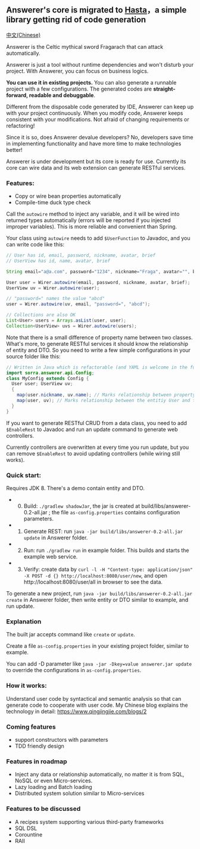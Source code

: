 **Answerer's core is migrated to [Hasta](https://github.com/sorra/hasta)，a simple library getting rid of code generation**
-

[中文(Chinese)](https://github.com/sorra/answerer/blob/master/README.md)

Answerer is the Celtic mythical sword Fragarach that can attack automatically.

Answerer is just a tool without runtime dependencies and won't disturb your project. With Answerer, you can focus on business logics.

**You can use it in existing projects.** You can also generate a runnable project with a few configurations. The generated codes are **straight-forward, readable and debuggable**.

Different from the disposable code generated by IDE, Answerer can keep up with your project continuously. When you modify code, Answerer keeps consistent with your modifications. Not afraid of changing requirements or refactoring!

Since it is so, does Answerer devalue developers? No, developers save time in implementing functionality and have more time to make technologies better!

Answerer is under development but its core is ready for use. Currently its core can wire data and its web extension can generate RESTful services.

### Features:
- Copy or wire bean properties automatically
- Compile-time duck type check

Call the `autowire` method to inject any variable, and it will be wired into returned types automatically (errors will be reported if you injected improper variables). This is more reliable and convenient than Spring.

Your class using `autowire` needs to add `$UserFunction` to Javadoc, and you can write code like this:

```java
// User has id, email, password, nickname, avatar, brief
// UserView has id, name, avatar, brief

String email="a@a.com", password="1234", nickname="Fraga", avatar="", brief="";

User user = Wirer.autowire(email, password, nickname, avatar, brief);
UserView uv = Wirer.autowire(user);

// "password=" names the value "abcd"
user = Wirer.autowire(uv, email, "password=", "abcd");

// Collections are also OK
List<User> users = Arrays.asList(user, user);
Collection<UserView> uvs = Wirer.autowire(users);
```


Note that there is a small difference of property name between two classes. What's more, to generate RESTful services it should know the relationship of entity and DTO. So you need to write a few simple configurations in your source folder like this:

```java
// Written in Java which is refactorable (and YAML is welcome in the future)
import sorra.answerer.api.Config;
class MyConfig extends Config {
  User user; UserView uv;
  {
    map(user.nickname, uv.name); // Marks relationship between property names
    map(user, uv); // Marks relationship between the entitiy User and the DTO UserView
  }
}
```

If you want to generate RESTful CRUD from a data class, you need to add `$EnableRest` to Javadoc and run an update command to generate web controllers.

Currently controllers are overwritten at every time you run update, but you can remove `$EnableRest` to avoid updating controllers (while wiring still works).

### Quick start:
Requires JDK 8. There's a demo contain entity and DTO.

- 0. Build: `./gradlew shadowJar`, the jar is created at build/libs/answerer-0.2-all.jar ; the file `as-config.properties`  contains configuration parameters.
- 1. Generate REST: run `java -jar build/libs/answerer-0.2-all.jar update` in Answerer folder.
- 2. Run: run `./gradlew run` in example folder. This builds and starts the example web service.
- 3. Verify: create data by `curl -l -H "Content-type: application/json" -X POST -d {} http://localhost:8080/user/new`, and open http://localhost:8080/user/all in browser to see the data.

To generate a new project, run `java -jar build/libs/answerer-0.2-all.jar create` in Answerer folder, then write entity or DTO similar to example, and run update.

### Explanation
The built jar accepts command like `create` or `update`.

Create a file `as-config.properties` in your existing project folder, similar to example.

You can add -D parameter like `java -jar -Dkey=value answerer.jar update` to override the configurations in `as-config.properties`.

### How it works:
Understand user code by syntactical and semantic analysis so that can generate code to cooperate with user code. My Chinese blog explains the technology in detail: https://www.qingjingjie.com/blogs/2

### Coming features
- support constructors with parameters
- TDD friendly design

### Features in roadmap
- Inject any data or relationship automatically, no matter it is from SQL, NoSQL or even Micro-services.
- Lazy loading and Batch loading
- Distributed system solution similar to Micro-services

### Features to be discussed
- A recipes system supporting various third-party frameworks
- SQL DSL
- Corountine
- RAII
